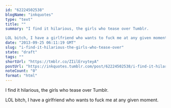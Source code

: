 ```yaml
---
id: "62224502538"
blogName: "inkquotes"
type: "text"
title: ""
summary: "I find it hilarious, the girls who tease over Tumblr.

LOL bitch, I have a girlfriend who wants to fuck me at any given moment."
date: "2013-09-25 06:11:19 GMT"
slug: "i-find-it-hilarious-the-girls-who-tease-over"
state: "draft"
tags: ""
shortUrl: "https://tmblr.co/ZIilErvyteyA"
postUrl: "https://inkquotes.tumblr.com/post/62224502538/i-find-it-hilarious-the-girls-who-tease-over"
noteCount: "0"
format: "html"
---
```


I find it hilarious, the girls who tease over Tumblr.

LOL bitch, I have a girlfriend who wants to fuck me at any given moment.